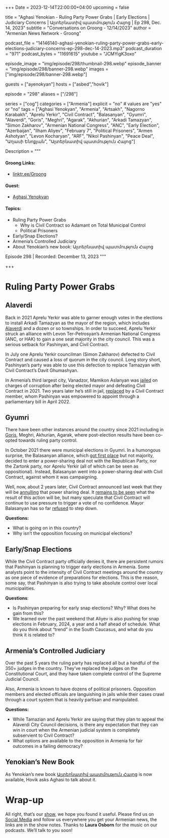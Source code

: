+++
Date = 2023-12-14T22:00:00+04:00
upcoming = false

title = "Aghasi Yenokian - Ruling Party Power Grabs | Early Elections | Judiciary Concerns | Ալտերնատիվ պատմություն Հայոց | Ep 298, Dec. 14, 2023"
subtitle = "Conversations on Groong - 12/14/2023"
author = "Armenian News Network - Groong"


podcast_file = "14146140-aghasi-yenokian-ruling-party-power-grabs-early-elections-judiciary-concerns-ep-298-dec-14-2023.mp3"
podcast_duration = "971"
podcast_bytes = "11691615"
youtube = "JCMYigK3oxo"

episode_image = "img/episode/298/thumbnail-298.webp"
episode_banner = "img/episode/298/banner-298.webp"
images = ["img/episode/298/banner-298.webp"]

guests = ["ayenokyan"]
hosts = ["asbed","hovik"]

episode = "298"
aliases = ["/298"]

series = ["cog"]
categories = ["Armenia"]
explicit = "no" # values are "yes" or "no"
tags = ["Aghasi Yenokyan", "Armenia", "Artsakh", "Nagorno Karabakh", "Aprelu Yerkir", "Civil Contract", "Balasanyan", "Gyumri", "Alaverdi", "Goris", "Meghri", "Agarak", "Akhurian", "Arkadi Tamazyan", "Simon Zakharov", "Armenian National Congress", "ANC", "Early Election", "Azerbaijan", "Ilham Aliyev", "February 7", "Political Prisoners", "Armen Ashotyan", "Levon Kocharyan", "ARF", "Nikol Pashinyan", "Peace Deal", "Աղասի Ենոքյան", "Ալտերնատիվ պատմություն Հայոց"]

Description = """

#### Groong Links:
* [linktr.ee/Groong](https://linktr.ee/groong)

#### Guest:
* [Aghasi Yenokyan](/guest/ayenokyan)

#### Topics:
* Ruling Party Power Grabs
    * Why is Civil Contract so Adamant on Total Municipal Control
    * Political Prisoners
* Early/Snap Elections?
* Armenia’s Controlled Judiciary
* About Yenokian’s new book: Ալտերնատիվ պատմություն Հայոց

Episode 298 | Recorded: December 13, 2023
"""

+++

# Ruling Party Power Grabs

## Alaverdi

Back in 2021 Aprelu Yerkir was able to garner enough votes in the elections to install Arkadi Tamazyan as the mayor of the region, which includes [Alaverdi](https://www.azatutyun.am/a/32715584.html) and a dozen or so townships. In order to succeed, Aprelu Yerkir struck an alliance with Levon Ter-Petrosyan’s Armenian National Congress (ANC, or HAK) to gain a one seat majority in the city council. This was a serious setback for Pashinyan, and Civil Contract.

In July one Aprelu Yerkir councilman (Simon Zakharov) defected to Civil Contract and caused a loss of quorum in the city council. Long story short, Pashinyan’s party was able to use this defection to replace Tamazyan with Civil Contract’s Davit Ghumashyan.

In Armenia’s third largest city, Vanadzor, Mamikon Aslanyan was [jailed](https://www.panorama.am/en/news/2021/12/16/Mamikon-Aslanyan-lawyers/2614441) on charges of corruption after being elected mayor and defeating Civil Contract in 2021. Two years later he’s still in jail, [replaced](https://www.azatutyun.am/a/32460951.html) by a Civil Contract member, whom Pashinyan was empowered to appoint through a parliamentary bill in April 2022.


## Gyumri

There have been other instances around the country since 2021 including in [Goris](https://www.azatutyun.am/a/31556995.html), Meghri, Akhurian, Agarak, where post-election results have been co-opted towards ruling party control.

In October 2021 there were municipal elections in Gyumri. In a humongous surprise, the Balasanyan alliance, which [got first place](https://hetq.am/en/article/136835) but not majority, decided to enter a power-sharing deal not with the Republican Party, nor the Zartonk party, nor Aprelu Yerkir (all of which can be seen as oppositional). Instead, Balasanyan went into a power-sharing deal with Civil Contract, against whom it was campaigning. 

Well, now, about 2 years later, Civil Contract announced last week that they will be [annulling](https://www.azatutyun.am/a/32718827.html) that power sharing deal. It [remains to be seen](https://www.azatutyun.am/a/32726001.html) what the result of this action will be, but many speculate that Civil Contract will continue to use pressure to trigger a vote of no confidence. Mayor Balasanyan has so far [refused](https://www.azatutyun.am/a/32729392.html) to step down.

**Questions:**
* What is going on in this country?
* Why isn’t the opposition focusing on municipal elections?


## Early/Snap Elections

While the Civil Contract party officially denies it, there are persistent rumors that Pashinyan is planning to trigger early elections in Armenia. Some analysts point to the intensity of Civil Contract meetings around the country as one piece of evidence of preparations for elections. This is the reason, some say, that Pashinyan is also trying to take absolute control over local municipalities.

**Questions**:
* Is Pashinyan preparing for early snap elections? Why? What does he gain from this?
* We learned over the past weekend that Aliyev is also pushing for snap elections in February, 2024, a year and a half ahead of schedule. What do you think about “trend” in the South Caucasus, and what do you think it is related to?


## Armenia’s Controlled Judiciary

Over the past 5 years the ruling party has replaced all but a handful of the 350+ judges in the country. They’ve replaced the judges on the Constitutional Court, and they have taken complete control of the Supreme Judicial Council.

Also, Armenia is known to have dozens of political prisoners. Opposition members and elected officials are languishing in jails while their cases crawl through a court system that is heavily partisan and manipulated.

**Questions:**
* While Tamazian and Aprelu Yerkir are saying that they plan to appeal the Alaverdi City Council decisions, is there any expectation that they can win in court when the Armenian judicial system is completely subservient to Civil Contract?
* What options are available to the opposition in Armenia for fair outcomes in a failing democracy?


## Yenokian’s New Book

As Yenokian’s new book [Ալտերնատիվ պատմություն Հայոց](https://zangakbookstore.am/alternativ-patmutyun-hayots)
is now available, Hovik asks Aghasi to talk about it.


# Wrap-up

All right, that’s our [show](https://podcasts.groong.org/), we hope you found it useful. Please find us on [Social Media](https://linktr.ee/groong) and follow us everywhere you get your Armenian news, the links are in the show notes. Thanks to **Laura Osborn** for the music on our podcasts. We’ll talk to you soon!
